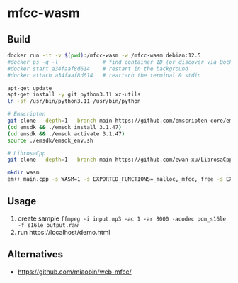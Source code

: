 # mfcc-wasm

## Build

```sh
docker run -it -v $(pwd):/mfcc-wasm -w /mfcc-wasm debian:12.5
#docker ps -q -l              # find container ID (or discover via Docker desktop)
#docker start a34faaf8d614    # restart in the background
#docker attach a34faaf8d614   # reattach the terminal & stdin

apt-get update
apt-get install -y git python3.11 xz-utils
ln -sf /usr/bin/python3.11 /usr/bin/python

# Emscripten
git clone --depth=1 --branch main https://github.com/emscripten-core/emsdk/
(cd emsdk && ./emsdk install 3.1.47)
(cd emsdk && ./emsdk activate 3.1.47)
source ./emsdk/emsdk_env.sh

# LibrosaCpp
git clone --depth=1 --branch main https://github.com/ewan-xu/LibrosaCpp

mkdir wasm
em++ main.cpp -s WASM=1 -s EXPORTED_FUNCTIONS=_malloc,_mfcc,_free -s EXPORTED_RUNTIME_METHODS=ccall -s STACK_SIZE=1MB -s MODULARIZE=1 -s EXPORT_NAME=createMFCC -s INVOKE_RUN=0 -s EXIT_RUNTIME=1 -s MAXIMUM_MEMORY=4gb -s IMPORTED_MEMORY=1 -s ALLOW_MEMORY_GROWTH=1 -s ENVIRONMENT=web -O3 -o wasm/mfcc.js
```

## Usage

1. create sample `ffmpeg -i input.mp3 -ac 1 -ar 8000 -acodec pcm_s16le -f s16le output.raw `
2. run https://localhost/demo.html

## Alternatives

- https://github.com/miaobin/web-mfcc/